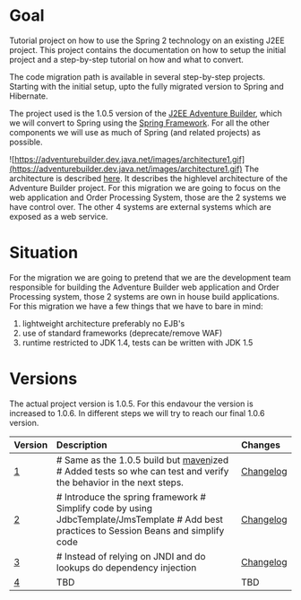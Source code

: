 # Goal #
Tutorial project on how to use the Spring 2 technology on an existing J2EE project. This project contains the documentation on how to setup the initial project and a step-by-step tutorial on how and what to convert.

The code migration path is available in several step-by-step projects. Starting with the initial setup, upto the fully migrated version to Spring and Hibernate.

The project used is the 1.0.5 version of the [J2EE Adventure Builder](http://adventurebuilder.dev.java.net/), which we will convert to Spring using the [Spring Framework](http://www.springsource.org). For all the other components we will use as much of Spring (and related projects) as possible.

![https://adventurebuilder.dev.java.net/images/architecture1.gif](https://adventurebuilder.dev.java.net/images/architecture1.gif)
The architecture is described [here](https://adventurebuilder.dev.java.net/architecture.html). It describes the highlevel architecture of the Adventure Builder project. For this migration we are going to focus on the web application and Order Processing System, those are the 2 systems we have control over. The other 4 systems are external systems which are  exposed as a web service.

# Situation #
For the migration we are going to pretend that we are the development team responsible for building the Adventure Builder web application and Order Processing system, those 2 systems are own in house build applications. For this migration we have a few things that we have to bare in mind:
  1. lightweight architecture preferably no EJB's
  1. use of standard frameworks (deprecate/remove WAF)
  1. runtime restricted to JDK 1.4, tests can be written with JDK 1.5

# Versions #
The actual project version is 1.0.5. For this endavour the version is increased to 1.0.6. In different steps we will try to reach our final 1.0.6 version.

|**Version**|**Description**|**Changes**|
|:----------|:--------------|:----------|
|[1](Step.md)|  # Same as the 1.0.5 build but [maven](http://maven.apache.org)ized  # Added tests so whe can test and verify the behavior in the next steps.|[Changelog](http://code.google.com/p/springstore/issues/list?can=1&q=label%3AStep-1)|
|[2](Step.md)|  # Introduce the spring framework  # Simplify code by using JdbcTemplate/JmsTemplate  # Add best practices to Session Beans and simplify code|[Changelog](http://code.google.com/p/springstore/issues/list?can=1&q=label%3AStep-2)|
|[3](Step.md)|  # Instead of relying on JNDI and do lookups do dependency injection|[Changelog](http://code.google.com/p/springstore/issues/list?can=1&q=label%3AStep-3)|
|[4](Step.md)| TBD           | TBD       |